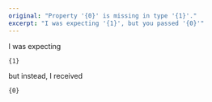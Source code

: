```yaml
---
original: "Property '{0}' is missing in type '{1}'."
excerpt: "I was expecting '{1}', but you passed '{0}'"
---
```


I was expecting

```
{1}
```

but instead, I received

```
{0}
```
